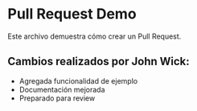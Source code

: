 # Pull Request Demo
Este archivo demuestra cómo crear un Pull Request.

## Cambios realizados por John Wick:
- Agregada funcionalidad de ejemplo
- Documentación mejorada
- Preparado para review
